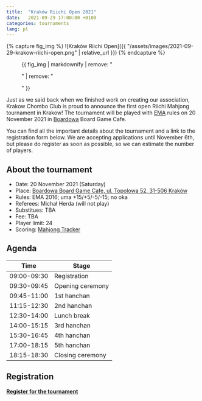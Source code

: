 ```yaml
---
title:  "Kraków Riichi Open 2021"
date:   2021-09-29 17:00:00 +0100
categories: tournaments
lang: pl
---
```


{% capture fig_img %}
![Kraków Riichi Open]({{ "/assets/images/2021-09-29-krakow-riichi-open.png" | relative_url }})
{% endcapture %}

<figure>
  {{ fig_img | markdownify | remove: "<p>" | remove: "</p>" }}
</figure>

Just as we said back when we finished work on creating our association, Krakow
Chombo Club is proud to announce the first open Riichi Mahjong tournament in
Krakow! The tournament will be played with [EMA](http://mahjong-europe.org/)
rules on 20 November 2021 in [Boardowa](http://boardowa.pl/) Board Game Cafe.

You can find all the important details about the tournament and a link to
the registration form below. We are accepting applications until November 6th,
but please do register as soon as possible, so we can estimate the number
of players.

## About the tournament

* Date: 20 November 2021 (Saturday)
* Place: [Boardowa Board Game Cafe, ul. Topolowa 52, 31-506 Kraków](https://g.page/Boardowa)
* Rules: EMA 2016; uma +15/+5/-5/-15; no oka
* Referees: Michał Herda (will not play)
* Substitues: TBA
* Fee: TBA
* Player limit: 24
* Scoring: [Mahjong Tracker](https://mahjongtracker.com/)

## Agenda

| Time        | Stage            |
|-------------|------------------|
| 09:00-09:30 | Registration     |
| 09:30-09:45 | Opening ceremony |
| 09:45-11:00 | 1st hanchan      |
| 11:15-12:30 | 2nd hanchan      |
| 12:30-14:00 | Lunch break      |
| 14:00-15:15 | 3rd hanchan      |
| 15:30-16:45 | 4th hanchan      |
| 17:00-18:15 | 5th hanchan      |
| 18:15-18:30 | Closing ceremony |

## Registration

**[Register for the tournament](https://forms.gle/aVrUS6SYSb3dMg2W7)**
